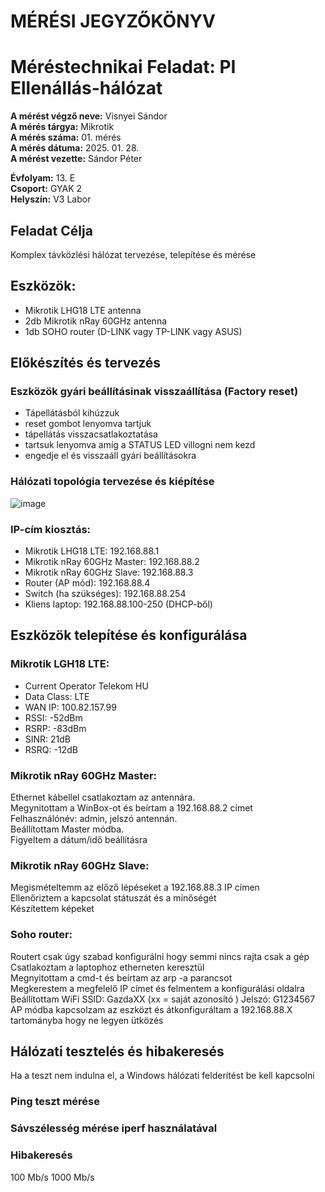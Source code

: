 # MÉRÉSI JEGYZŐKÖNYV   
# Méréstechnikai Feladat: PI Ellenállás-hálózat    

**A mérést végző neve:** Visnyei Sándor  
**A mérés tárgya:**  Mikrotik  
**A mérés száma:** 01. mérés    
**A mérés dátuma:** 2025. 01. 28.    
**A mérést vezette:** Sándor Péter    

**Évfolyam:** 13. E  
**Csoport:** GYAK 2  
**Helyszín:** V3 Labor  

## Feladat Célja    
Komplex távközlési hálózat tervezése, telepítése és mérése  

## Eszközök:  
  - Mikrotik LHG18 LTE antenna    
  - 2db Mikrotik nRay 60GHz antenna   
  - 1db SOHO router (D-LINK vagy TP-LINK vagy ASUS)  

## Előkészítés és tervezés  

### Eszközök gyári beállításinak visszaállítása (Factory reset)  
- Tápellátásból kihúzzuk
- reset gombot lenyomva tartjuk
- tápellátás visszacsatlakoztatása
- tartsuk lenyomva amíg a STATUS LED villogni nem kezd
- engedje el és visszaáll gyári beállításokra

### Hálózati topológia tervezése és kiépítése  
![image](https://github.com/user-attachments/assets/71bf45c6-ea60-45e6-9ae0-b3d8d9d755b6)

### IP-cím kiosztás:  
- Mikrotik LHG18 LTE: 192.168.88.1  
- Mikrotik nRay 60GHz Master: 192.168.88.2  
- Mikrotik nRay 60GHz Slave: 192.168.88.3  
- Router (AP mód): 192.168.88.4  
- Switch (ha szükséges): 192.168.88.254  
- Kliens laptop: 192.168.88.100-250 (DHCP-ből) 


## Eszközök telepítése és konfigurálása  

### Mikrotik LGH18 LTE:
- Current Operator Telekom HU
- Data Class: LTE
- WAN IP: 100.82.157.99
- RSSI: -52dBm
- RSRP: -83dBm
- SINR: 21dB
- RSRQ: -12dB

###  Mikrotik nRay 60GHz Master:  
Ethernet kábellel csatlakoztam az antennára.   
Megynitottam a WinBox-ot és beírtam a 192.168.88.2 címet   
Felhasználónév: admin, jelszó antennán.   
Beállítottam Master módba.   
Figyeltem a dátum/idő beállításra  

### Mikrotik nRay 60GHz Slave:  
Megismételtemm az előző lépéseket a 192.168.88.3 IP címen   
Ellenőriztem a kapcsolat státuszát és a minőségét    
Készítettem képeket   

### Soho router: 
Routert csak úgy szabad konfigurálni hogy semmi nincs rajta csak a gép
Csatlakoztam a laptophoz etherneten keresztül   
Megnyitottam a cmd-t és beírtam az arp -a parancsot     
Megkerestem a megfelelő IP címet és felmentem a konfigurálási oldalra    
Beállítottam WiFi SSID: GazdaXX (xx = saját azonosító ) Jelszó: G1234567   
AP módba kapcsolzam az eszközt és átkonfiguráltam a 192.168.88.X tartományba hogy ne legyen ütközés   

## Hálózati tesztelés és hibakeresés   
Ha a teszt nem indulna el, a Windows hálózati felderítést be kell kapcsolni


### Ping teszt mérése   

### Sávszélesség mérése iperf használatával  

### Hibakeresés 
100 Mb/s
1000 Mb/s 




